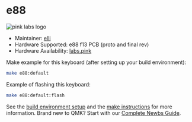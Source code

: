 # e88

![pink labs logo](https://cdn.shopify.com/s/files/1/0302/4198/0548/files/logo_x60.png?v=1579122787)

* Maintainer: [elli](https://github.com/2-n)
* Hardware Supported: e88 f13 PCB (proto and final rev)
* Hardware Availability: [labs.pink](http://www.labs.pink/)

Make example for this keyboard (after setting up your build environment):

```sh
make e88:default
```

Example of flashing this keyboard:

```sh
make e88:default:flash
```

See the [build environment setup](https://docs.qmk.fm/#/getting_started_build_tools) and the [make instructions](https://docs.qmk.fm/#/getting_started_make_guide) for more information. Brand new to QMK? Start with our [Complete Newbs Guide](https://docs.qmk.fm/#/newbs).
